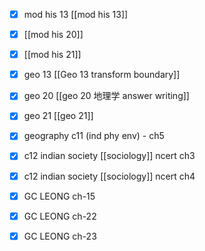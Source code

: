 - [x] mod his 13 [[mod his 13]]
- [x] [[mod his 20]]
- [x] [[mod his 21]]

- [x] geo 13 [[Geo 13 transform boundary]]
- [x] geo 20 [[geo 20 地理学 answer writing]]
- [x] geo 21 [[geo 21]]
- [x] geography c11 (ind phy env) - ch5

- [x] c12 indian society [[sociology]] ncert ch3
- [x] c12 indian society [[sociology]] ncert ch4

- [x] GC LEONG ch-15
- [x] GC LEONG ch-22
- [x] GC LEONG ch-23	